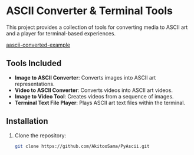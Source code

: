 # ASCII Converter & Terminal Tools

This project provides a collection of tools for converting media to ASCII art and a player for terminal-based experiences.

[aascii-converted-example](banner.png)

## Tools Included

- **Image to ASCII Converter**: Converts images into ASCII art representations.
- **Video to ASCII Converter**: Converts videos into ASCII art videos.
- **Image to Video Tool**: Creates videos from a sequence of images.
- **Terminal Text File Player**: Plays ASCII art text files within the terminal.

## Installation

1. Clone the repository:
   ```bash
   git clone https://github.com/AkitooSama/PyAscii.git
